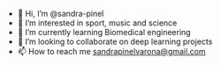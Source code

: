 - 👋 Hi, I’m @sandra-pinel
- 👀 I’m interested in sport, music and science
- 🌱 I’m currently learning Biomedical engineering
- 💞️ I’m looking to collaborate on deep learning projects
- 📫 How to reach me sandrapinelvarona@gmail.com

<!---
sandra-pinel/sandra-pinel is a ✨ special ✨ repository because its `README.md` (this file) appears on your GitHub profile.
You can click the Preview link to take a look at your changes.
--->
